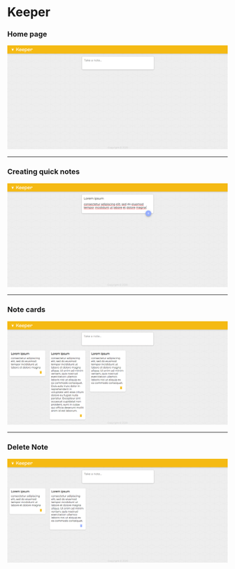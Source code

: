 # Keeper
### Home page 
![Home page](images/homePage.png)
***********************
### Creating quick notes
![Create Note](images/addNote.png)
***********************
### Note cards 
![Create Note](images/noteCard.png)
***********************
### Delete Note
![Create Note](images/deleteNote.png)
